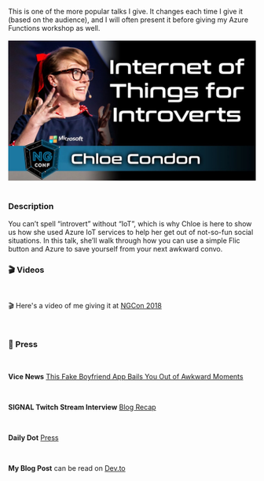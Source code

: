 This is one of the more popular talks I give. It changes each time I give it (based on the audience), and I will often present it before giving my Azure Functions workshop as well.
<br>
<br>
![](https://github.com/ChloeCodesThings/speaker-info/blob/master/My%20Talks/Talks/IoT%20Introvert/Images/chloeiot.jpg)
<br>
<br>
### Description

You can’t spell “introvert” without “IoT”, which is why Chloe is here to show us how she used Azure IoT services to help her get out of not-so-fun social situations. In this talk, she’ll walk through how you can use a simple Flic button and Azure to save yourself from your next awkward convo.

### 🎬 Videos
<br>

🎬 Here's a video of me giving it at [NGCon 2018](https://www.youtube.com/watch?v=_K30eBabb3A)

<br>

### 📰 Press
<br>

**Vice News** [This Fake Boyfriend App Bails You Out of Awkward Moments](https://www.vice.com/en_us/article/gyaaw7/this-fake-boyfriend-app-bails-you-out-of-awkward-moments)

<br>

**SIGNAL Twitch Stream Interview** [Blog Recap](https://www.twilio.com/blog/signal-behind-the-scenes-chloe-condon)

<br>

**Daily Dot** [Press](https://www.dailydot.com/irl/awkward-conversations-app/)

<br>

**My Blog Post** can be read on [Dev.to](https://dev.to/azure/an-ambivert-s-guide-to-azure-functions-27b8)

<br>

